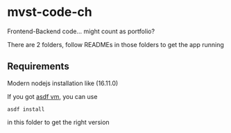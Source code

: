 # mvst-code-ch

Frontend-Backend code... might count as portfolio?

There are 2 folders, follow READMEs in those folders to get the app running

## Requirements

Modern nodejs installation like (16.11.0)

If you got [asdf vm](https://asdf-vm.com/), you can use

```
asdf install
```

in this folder to get the right version
